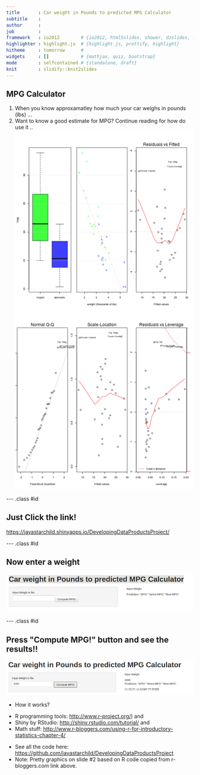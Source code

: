 ```yaml
---
title       : Car weight in Pounds to predicted MPG Calculator
subtitle    : 
author      : 
job         : 
framework   : io2012        # {io2012, html5slides, shower, dzslides, ...}
highlighter : highlight.js  # {highlight.js, prettify, highlight}
hitheme     : tomorrow      # 
widgets     : []            # {mathjax, quiz, bootstrap}
mode        : selfcontained # {standalone, draft}
knit        : slidify::knit2slides
---
```


## MPG Calculator
1. When you know approxamatley how much your car weighs in pounds (lbs) ...
2. Want to know a good estimate for MPG? Continue reading for how do use it ..
![plot of chunk howitworks](assets/fig/howitworks1.png) ![plot of chunk howitworks](assets/fig/howitworks2.png) 

--- .class #id 

## Just Click the link!


https://javastarchild.shinyapps.io/DevelopingDataProductsProject/

--- .class #id 

## Now enter a weight

<img src="assets/img/app.png" alt="Car weight in Pounds to predicted MPG Calculator">

--- .class #id 

## Press "Compute MPG!" button and see the results!!

<img src="assets/img/app2.png" alt="Predicted MPG Calculator">

* How it works?  
 + R programming tools: http://www.r-project.org/) and 
 + Shiny by RStudio: http://shiny.rstudio.com/tutorial/ and
 + Math stuff: http://www.r-bloggers.com/using-r-for-introductory-statistics-chapter-4/
* See all the code here: https://github.com/javastarchild/DevelopingDataProductsProject
* Note: Pretty graphics on slide #2 based on R code copied from r-bloggers.com link above.
